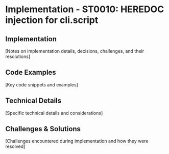 # Implementation - ST0010: HEREDOC injection for cli.script

## Implementation

[Notes on implementation details, decisions, challenges, and their resolutions]

## Code Examples

[Key code snippets and examples]

## Technical Details

[Specific technical details and considerations]

## Challenges & Solutions

[Challenges encountered during implementation and how they were resolved]
